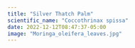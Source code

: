 ```yaml
---
title: "Silver Thatch Palm"
scientific_name: "Coccothrinax spissa"
date: 2022-12-12T08:47:37-05:00
image: "Moringa_oleifera_leaves.jpg"
---
```

